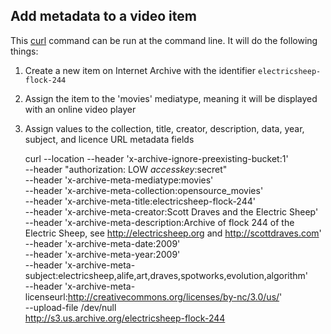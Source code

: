 ## Add metadata to a video item

This [curl](http://curl.haxx.se/) command can be run at the command line. It will do the following things:

1. Create a new item on Internet Archive with the identifier `electricsheep-flock-244`
1. Assign the item to the 'movies' mediatype, meaning it will be displayed with an online video player
1. Assign values to the collection, title, creator, description, data, year, subject, and licence URL metadata fields

    curl --location --header 'x-archive-ignore-preexisting-bucket:1' \
        --header "authorization: LOW $accesskey:$secret" \
        --header 'x-archive-meta-mediatype:movies' \
        --header 'x-archive-meta-collection:opensource_movies' \
        --header 'x-archive-meta-title:electricsheep-flock-244' \
        --header 'x-archive-meta-creator:Scott Draves and the Electric Sheep' \
        --header 'x-archive-meta-description:Archive of flock 244 of the Electric Sheep, see <a href=http://electricsheep.org >http://electricsheep.org</a> and <a href=http://scottdraves.com > http://scottdraves.com</a>' \
        --header 'x-archive-meta-date:2009' \
        --header 'x-archive-meta-year:2009' \
        --header 'x-archive-meta-subject:electricsheep,alife,art,draves,spotworks,evolution,algorithm' \
        --header 'x-archive-meta-licenseurl:http://creativecommons.org/licenses/by-nc/3.0/us/' \
        --upload-file /dev/null \
    http://s3.us.archive.org/electricsheep-flock-244
